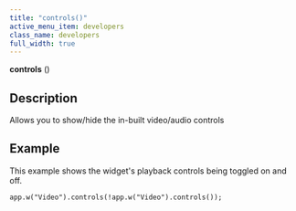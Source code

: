 ```yaml
---
title: "controls()"
active_menu_item: developers
class_name: developers
full_width: true
---
```



**controls** ()

## Description

Allows you to show/hide the in-built video/audio controls

## Example

This example shows the widget's playback controls being toggled on and off.

    app.w("Video").controls(!app.w("Video").controls());
     
     
   

